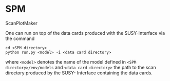# SPM
ScanPlotMaker

One can run on top of the data cards produced with the SUSY-Interface via the command
```
cd <SPM directory>
python run.py <model> -i <data card directory>
```
where `<model>` denotes the name of the model defined in `<SPM directory>/env/models` and `<data card directory>` the path to the scan directory produced by the SUSY- Interface containing the data cards.

